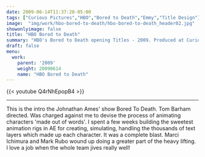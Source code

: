 ```yaml
---
date: 2009-06-14T11:37:28-05:00
tags: ["Curious Pictures","HBO","Bored to Death","Emmy","Title Design"]
image:  "img/work/hbo-bored-to-death/hbo-bored-to-death_header02.jpg"
showonlyimage: false
title: "HBO Bored to Death"
summary: "HBO's Bored to Death opening Titles - 2009. Produced at Curious Pictures."
draft: false
menu:
  work:
    parent: '2009'
    weight: 20090614
    name: "HBO Bored to Death"
---
```


{{< youtube Q4rNhEpopB4 >}}

---

This is the intro the Johnathan Ames' show Bored To Death. Tom Barham directed. Was charged against me to devise the process of animating characters 'made out of words'. I spent a few weeks building the sweetest animation rigs in AE for creating, simulating, handling the thousands of text layers which made up each character. It was a complete blast. Marci Ichimura and Mark Rubo wound up doing a greater part of the heavy lifting. I love a job when the whole team jives really well!
